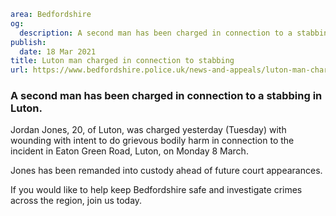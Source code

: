 ```yaml
area: Bedfordshire
og:
  description: A second man has been charged in connection to a stabbing in Luton.
publish:
  date: 18 Mar 2021
title: Luton man charged in connection to stabbing
url: https://www.bedfordshire.police.uk/news-and-appeals/luton-man-charged-stabbing
```

### A second man has been charged in connection to a stabbing in Luton.

Jordan Jones, 20, of Luton, was charged yesterday (Tuesday) with wounding with intent to do grievous bodily harm in connection to the incident in Eaton Green Road, Luton, on Monday 8 March.

Jones has been remanded into custody ahead of future court appearances.

If you would like to help keep Bedfordshire safe and investigate crimes across the region, join us today.
